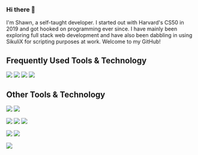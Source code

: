 ### Hi there 👋
I'm Shawn, a self-taught developer. I started out with Harvard's CS50 in 2019 and got hooked on programming ever since. I have mainly been exploring full stack web development and have also been dabbling in using SikuliX for scripting purposes at work. Welcome to my GitHub!

## Frequently Used Tools & Technology
![](https://img.shields.io/badge/Code-JavaScript-purple?logo=javascript&logoColor=white)
![](https://img.shields.io/badge/Framework-React-purple?logo=react&logoColor=white)
![](https://img.shields.io/badge/Tools-Git-purple?logo=git&logoColor=white)
![](https://img.shields.io/badge/Editor-VSCode-purple?logo=visual-studio-code&logoColor=white)

## Other Tools & Technology
![](https://img.shields.io/badge/Framework-Ruby%20On%20Rails-purple?logo=ruby-on-rails&logoColor=white)
![](https://img.shields.io/badge/Framework-Express-purple?logo=express&logoColor=white)

![](https://img.shields.io/badge/Code-Ruby-purple?logo=ruby&logoColor=white)
![](https://img.shields.io/badge/Code-Java-purple?logo=java&logoColor=white)
![](https://img.shields.io/badge/Code-Python-purple?logo=python&logoColor=white)

![](https://img.shields.io/badge/NoSQL-MongoDB-purple?logo=mongodb&logoColor=white)
![](https://img.shields.io/badge/SQL-MySQL-purple?logo=mysql&logoColor=white)

![](https://img.shields.io/badge/Styling-CSS3-purple?logo=css3&logoColor=white)



<!--
**CodingShawn/CodingShawn** is a ✨ _special_ ✨ repository because its `README.md` (this file) appears on your GitHub profile.

Here are some ideas to get you started:

- 🔭 I’m currently working on ...
- 🌱 I’m currently learning ...
- 👯 I’m looking to collaborate on ...
- 🤔 I’m looking for help with ...
- 💬 Ask me about ...
- 📫 How to reach me: ...
- 😄 Pronouns: ...
- ⚡ Fun fact: ...
-->
